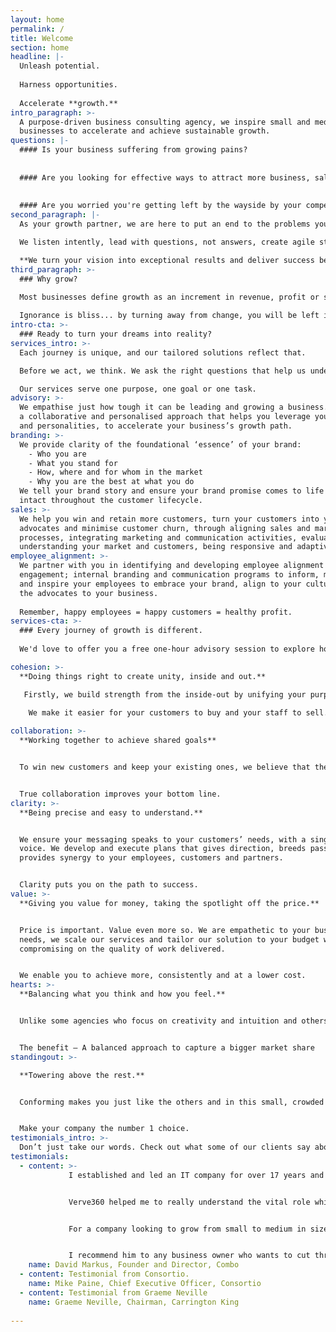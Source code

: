```yaml
---
layout: home
permalink: /
title: Welcome
section: home
headline: |-
  Unleash potential.
  
  Harness opportunities.
  
  Accelerate **growth.**
intro_paragraph: >-
  A purpose-driven business consulting agency, we inspire small and medium
  businesses to accelerate and achieve sustainable growth.
questions: |-   
  #### Is your business suffering from growing pains?
  
  
  #### Are you looking for effective ways to attract more business, sales, customers?
  
  
  #### Are you worried you're getting left by the wayside by your competitors?
second_paragraph: |-
  As your growth partner, we are here to put an end to the problems you're facing in your business today.

  We listen intently, lead with questions, not answers, create agile strategies, develop affordable solutions, accelerate implementation.

  **We turn your vision into exceptional results and deliver success beyond profit.**
third_paragraph: >-
  ### Why grow?
  
  Most businesses define growth as an increment in revenue, profit or size. To us, growth is much more than that; it’s also about value, importance and relevance.

  Ignorance is bliss... by turning away from change, you will be left in the wake of social evolution, no matter how big or strong your business is.
intro-cta: >-
  ### Ready to turn your dreams into reality?
services_intro: >-
  Each journey is unique, and our tailored solutions reflect that. 

  Before we act, we think. We ask the right questions that help us understand your business before we offer you holistic solutions to help achieve your goals.

  Our services serve one purpose, one goal or one task.
advisory: >-
  We empathise just how tough it can be leading and growing a business. We have
  a collaborative and personalised approach that helps you leverage your talents
  and personalities, to accelerate your business’s growth path.
branding: >-
  We provide clarity of the foundational ‘essence’ of your brand:
    - Who you are
    - What you stand for 
    - How, where and for whom in the market
    - Why you are the best at what you do
  We tell your brand story and ensure your brand promise comes to life and stays
  intact throughout the customer lifecycle.
sales: >-
  We help you win and retain more customers, turn your customers into your brand
  advocates and minimise customer churn, through aligning sales and marketing
  processes, integrating marketing and communication activities, evaluating and
  understanding your market and customers, being responsive and adaptive.
employee_alignment: >-
  We partner with you in identifying and developing employee alignment and
  engagement; internal branding and communication programs to inform, motivate
  and inspire your employees to embrace your brand, align to your culture and be
  the advocates to your business.  
  
  Remember, happy employees = happy customers = healthy profit.
services-cta: >-
  ### Every journey of growth is different.
  
  We'd love to offer you a free one-hour advisory session to explore how to turn your challenges into opporunities.

cohesion: >-
  **Doing things right to create unity, inside and out.**

   Firstly, we build strength from the inside-out by unifying your purpose, vision and strategic goals. Then we develop a clear strategy for you. Finally, we align your sales, marketing, communication and internal employee connection strategies to your vision and purpose.
   
    We make it easier for your customers to buy and your staff to sell.

collaboration: >-
  **Working together to achieve shared goals**


  To win new customers and keep your existing ones, we believe that the most effective way is to truly understand what they need and want. The most efficient way of doing this is through genuine collaboration, where we harness each other’s comparative advantage, share ideas and knowledge and have an authentic and open partnership.


  True collaboration improves your bottom line.
clarity: >-
  **Being precise and easy to understand.**


  We ensure your messaging speaks to your customers’ needs, with a singular
  voice. We develop and execute plans that gives direction, breeds passion,
  provides synergy to your employees, customers and partners.


  Clarity puts you on the path to success.
value: >-
  **Giving you value for money, taking the spotlight off the price.**


  Price is important. Value even more so. We are empathetic to your business
  needs, we scale our services and tailor our solution to your budget without
  compromising on the quality of work delivered. 


  We enable you to achieve more, consistently and at a lower cost.
hearts: >-
  **Balancing what you think and how you feel.**


  Unlike some agencies who focus on creativity and intuition and others who focus on logic and the facts, we are one of only a handful of agencies that focus on both hearts and minds. By using rational persuasion, we create, change and embed the perception of your organisation, products and services in people’s minds. We also use emotional connection to influence how people think and feel about who you are and what you do.


  The benefit – A balanced approach to capture a bigger market share
standingout: >-

  **Towering above the rest.**


  Conforming makes you just like the others and in this small, crowded and competitive Australian market, it’s a risk your business can’t afford to take. If customers can’t see what makes you unique to the others, then you are invisible. It’s our job to help you be bold and show and prove how you’re different and better than the rest.


  Make your company the number 1 choice.
testimonials_intro: >-
  Don’t just take our words. Check out what some of our clients say about us.
testimonials:
  - content: >- 
             I established and led an IT company for over 17 years and worked with many marketing companies and specialists over that time. Most of them delivered minimal outcomes until Verve360 came along. 


             Verve360 helped me to really understand the vital role which branding, marketing and communications play in creating internal brand alignment, building company culture, and leveraging this to communicate a cohesive marketing story that has integrity. 


             For a company looking to grow from small to medium in size, Martin's advice and understanding were priceless. I learnt a lot from the time I spent with Martin and found him to be engaging, supportive and knowledgeable. 


             I recommend him to any business owner who wants to cut through the hype of marketing, create an aligned internal and external brand, to achieve excellent outcomes.
    name: David Markus, Founder and Director, Combo
  - content: Testimonial from Consortio.
    name: Mike Paine, Chief Executive Officer, Consortio
  - content: Testimonial from Graeme Neville
    name: Graeme Neville, Chairman, Carrington King
    
---
```


